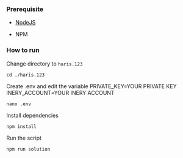 ### Prerequisite

- [NodeJS](https://nodejs.org/en/)

- NPM



### How to run

Change directory to ```haris.123```

```shell
cd ./haris.123
```

Create .env and edit the variable
PRIVATE_KEY=YOUR PRIVATE KEY
INERY_ACCOUNT=YOUR INERY ACCOUNT

```shell
nano .env
```

Install dependencies

```shell
npm install
```

Run the script

```
npm run solution
```
